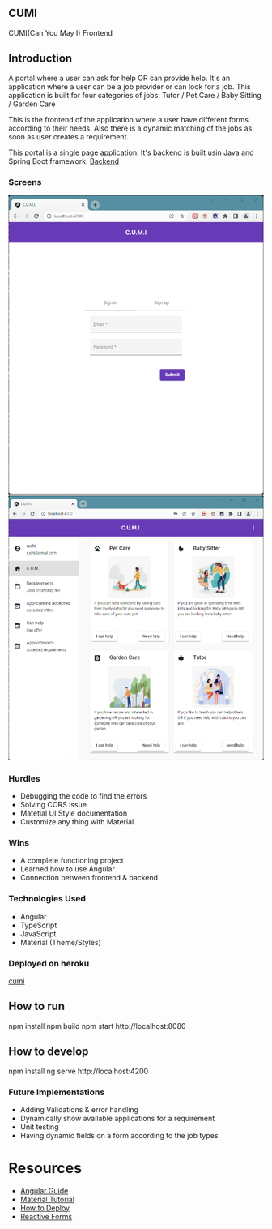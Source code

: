 ## CUMI
CUMI(Can You May I) Frontend

## Introduction
A portal where a user can ask for help OR can provide help. It's an application where a user can be a job provider or can look for a job. This application is built for four categories of jobs:
Tutor / Pet Care / Baby Sitting / Garden Care

This is the frontend of the application where a user have different forms according to their needs. Also there is a dynamic matching of the jobs as soon as user creates a requirement.

This portal is a single page application. It's backend is built usin Java and Spring Boot framework.
[Backend](https://github.com/jaruchi/CapstoneProject-Backend)

### Screens
![Login Screen](/docs/login.png)
![Dashboard](/docs/Dashboard.png)


### Hurdles
- Debugging the code to find the errors
- Solving CORS issue
- Matetial UI Style documentation 
- Customize any thing with Material

### Wins
- A complete functioning project
- Learned how to use Angular
- Connection between frontend & backend

### Technologies Used
- Angular
- TypeScript
- JavaScript
- Material (Theme/Styles)

### Deployed on heroku
[cumi](https://cu-mi.herokuapp.com/)

## How to run
npm install
npm build
npm start
http://localhost:8080

## How to develop
npm install
ng serve
http://localhost:4200

### Future Implementations
- Adding Validations & error handling
- Dynamically show available applications for a requirement
- Unit testing
- Having dynamic fields on a form according to the job types

# Resources
- [Angular Guide](https://angular.io/guide/build)
- [Material Tutorial](https://www.youtube.com/watch?v=jUfEn032IL8)
- [How to Deploy](https://medium.com/geekculture/how-to-easily-deploy-your-first-angular-app-on-heroku-65dd546)
- [Reactive Forms](https://codehandbook.org/how-to-create-angular-material-reactive-form/)

